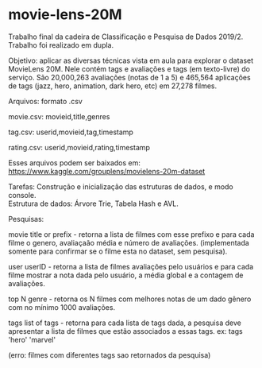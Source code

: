 # movie-lens-20M
Trabalho final da cadeira de Classificação e Pesquisa de Dados 2019/2. Trabalho foi
realizado em dupla.

Objetivo: aplicar as diversas técnicas vista em aula para explorar o dataset MovieLens 20M. Nele contém tags e avaliações e tags (em texto-livre) do serviço. São 20,000,263 avaliações (notas de 1 a 5) e 465,564 aplicações de tags (jazz, hero, animation, dark hero, etc) em 27,278 filmes.

Arquivos: formato .csv

movie.csv: movieid,title,genres

tag.csv: userid,movieid,tag,timestamp

rating.csv: userid,movieid,rating,timestamp

Esses arquivos podem ser baixados em: https://www.kaggle.com/grouplens/movielens-20m-dataset

Tarefas: Construção e inicialização das estruturas de dados, e modo console.                                                               
Estrutura de dados: Árvore Trie, Tabela Hash e AVL.                                                                                       

Pesquisas:

movie title or prefix - retorna a lista de filmes com esse prefixo e para cada filme o genero, avaliaçaão média e número de avaliações. 
(implementada somente para confirmar se o filme esta no dataset, sem pesquisa).

user userID - retorna a lista de filmes avaliações pelo usuários e para cada filme mostrar a nota dada pelo usuário, a média global e a contagem de avaliações.

top N genre - retorna os N filmes com melhores notas de um dado gênero com no mínimo 1000 avaliações.

tags list of tags - retorna para cada lista de tags dada, a pesquisa deve apresentar a lista de filmes que estão associados a essas tags.
ex: tags 'hero' 'marvel'

(erro: filmes com diferentes tags sao retornados da pesquisa)
